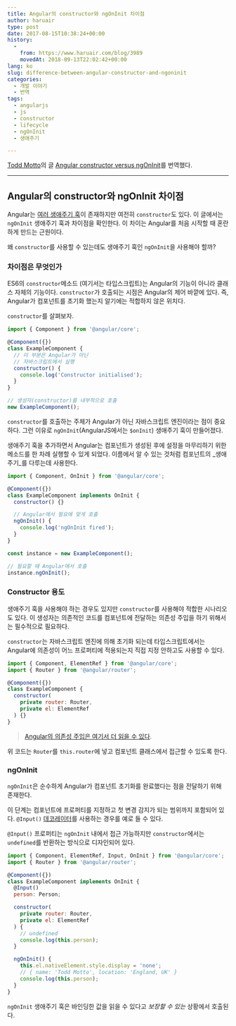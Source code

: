 ```yaml
---
title: Angular의 constructor와 ngOnInit 차이점
author: haruair
type: post
date: 2017-08-15T10:38:24+00:00
history:
  - 
    from: https://www.haruair.com/blog/3989
    movedAt: 2018-09-13T22:02:42+00:00
lang: ko
slug: difference-between-angular-constructor-and-ngoninit
categories:
  - 개발 이야기
  - 번역
tags:
  - angularjs
  - js
  - constructor
  - lifecycle
  - ngOnInit
  - 생애주기

---
```

[Todd Motto][1]의 글 [Angular constructor versus ngOnInit][2]를 번역했다.

* * *

## Angular의 constructor와 ngOnInit 차이점

Angular는 [여러 생애주기 훅][3]이 존재하지만 여전히 `constructor`도 있다. 이 글에서는 `ngOnInit` 생애주기 훅과 차이점을 확인한다. 이 차이는 Angular를 처음 시작할 때 혼란하게 만드는 근원이다.

왜 `constructor`를 사용할 수 있는데도 생애주기 훅인 `ngOnInit`을 사용해야 할까?

### 차이점은 무엇인가

ES6의 `constructor`메소드 (여기서는 타입스크립트)는 Angular의 기능이 아니라 클래스 자체의 기능이다. `constructor`가 호출되는 시점은 Angular의 제어 바깥에 있다. 즉, Angular가 컴포넌트를 초기화 했는지 알기에는 적합하지 않은 위치다.

`constructor`를 살펴보자.

```js
import { Component } from '@angular/core';

@Component({})
class ExampleComponent {
  // 이 부분은 Angular가 아닌
  // 자바스크립트에서 실행
  constructor() {
    console.log('Constructor initialised');
  }
}

// 생성자(constructor)를 내부적으로 호출
new ExampleComponent();
```

`constructor`를 호출하는 주체가 Angular가 아닌 자바스크립트 엔진이라는 점이 중요하다. 그런 이유로 `ngOnInit`(AngularJS에서는 `$onInit`) 생애주기 훅이 만들어졌다.

생애주기 훅을 추가하면서 Angular는 컴포넌트가 생성된 후에 설정을 마무리하기 위한 메소드를 한 차례 실행할 수 있게 되었다. 이름에서 알 수 있는 것처럼 컴포넌트의 _생애주기_를 다루는데 사용한다.

```js
import { Component, OnInit } from '@angular/core';

@Component({})
class ExampleComponent implements OnInit {
  constructor() {}

  // Angular에서 필요에 맞게 호출
  ngOnInit() {
    console.log('ngOnInit fired');
  }
}

const instance = new ExampleComponent();

// 필요할 때 Angular에서 호출
instance.ngOnInit();
```

### Constructor 용도

생애주기 훅을 사용해야 하는 경우도 있지만 `constructor`를 사용해야 적합한 시나리오도 있다. 이 생성자는 의존적인 코드를 컴포넌트에 전달하는 의존성 주입을 하기 위해서는 필수적으로 필요하다.

`constructor`는 자바스크립트 엔진에 의해 초기화 되는데 타입스크립트에서는 Angular에 의존성이 어느 프로퍼티에 적용되는지 직접 지정 안하고도 사용할 수 있다.

```js
import { Component, ElementRef } from '@angular/core';
import { Router } from '@angular/router';

@Component({})
class ExampleComponent {
  constructor(
    private router: Router,
    private el: ElementRef
  ) {}
}
```

> [Angular의 의존성 주입은 여기서 더 읽을 수 있다][4]. 

위 코드는 `Router`를 `this.router`에 넣고 컴포넌트 클래스에서 접근할 수 있도록 한다.

### ngOnInit

`ngOnInit`은 순수하게 Angular가 컴포넌트 초기화를 완료했다는 점을 전달하기 위해 존재한다.

이 단계는 컴포넌트에 프로퍼티를 지정하고 첫 변경 감지가 되는 범위까지 포함되어 있다. `@Input()` [데코레이터][5]를 사용하는 경우를 예로 들 수 있다.

`@Input()` 프로퍼티는 `ngOnInit` 내에서 접근 가능하지만 `constructor`에서는 `undefined`를 반환하는 방식으로 디자인되어 있다.

```js
import { Component, ElementRef, Input, OnInit } from '@angular/core';
import { Router } from '@angular/router';

@Component({})
class ExampleComponent implements OnInit {
  @Input()
  person: Person;

  constructor(
    private router: Router,
    private el: ElementRef
  ) {
    // undefined
    console.log(this.person);
  }

  ngOnInit() {
    this.el.nativeElement.style.display = 'none';
    // { name: 'Todd Motto', location: 'England, UK' }
    console.log(this.person);
  }
}
```

`ngOnInit` 생애주기 훅은 바인딩한 값을 읽을 수 있다고 _보장할 수 있는_ 상황에서 호출된다.

 [1]: https://twitter.com/toddmotto
 [2]: https://toddmotto.com/angular-constructor-ngoninit-lifecycle-hook
 [3]: https://angular.io/docs/ts/latest/guide/lifecycle-hooks.html
 [4]: https://toddmotto.com/angular-dependency-injection
 [5]: https://toddmotto.com/angular-decorators